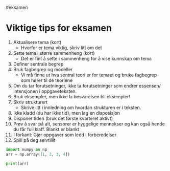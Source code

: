 #eksamen
# Viktige tips for eksamen
1. Aktualisere tema (kort)
	- Hvorfor er tema viktig, skriv litt om det
2. Sette tema i større sammenheng (kort)
	- Det er fint å sette i sammenheng for å vise kunnskap om tema
3. Definer sentrale begrep
4. Bruk fagbegrep og modeller
	- Vi må finne ut hva sentral teori er for temaet og bruke fagbegrep som hører til de teoriene
5. Om du tar forutsetninger, ikke ta forutsetninger som endrer  essensen/ intensjonen i oppgaveteksten. 
6. Bruk eksempler, men ikke la besvarelsen bli eksempler!
7. Skriv strukturert 
	- Skrive litt i innledning om hvordan strukturen er i teksten. 
8. Ikke kladd (du har ikke tid), men lag en disposisjon
9. Disponer tiden (bruk det første kvarteret aktivt)
10. Prøv å svar på alt, sensorer er hyggelige mennekser og kan også hende du får full klaff. Blankt er blankt
11. I forkant: Gjør oppgaver som ledd i forberedelser
12. Spill på deg selvtillit


```python
import numpy as np
arr = np.array([1, 2, 3, 4])

print(arr)
```